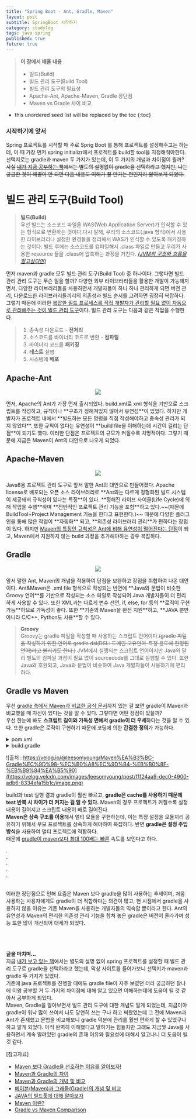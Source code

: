 ```yaml
---
title: "Spring Boot - Ant, Gradle, Maven"
layout: post
subtitle: SpringBoot 시작하기
category: studylog
tags: java spring
published: true
future: true
---
```


> **이 장에서 배울 내용**
>
> * 빌드(Build)
> * 빌드 관리 도구(Build Tool)
> * 빌드 관리 도구의 필요성
> * Apache-Ant, Apache-Maven, Gradle 장단점
> * Maven vs Gradle 차이 비교

<!--more-->

* this unordered seed list will be replaced by the toc
{:toc}

### 시작하기에 앞서
Spring 프로젝트를 시작할 때 주로 Sprig Boot 를 통해 프로젝트를 설정해주고는 하는데, 이 때 가장 먼저 spring initializr에서 프로젝트를 build할 tool을 지정해줘야한다. 선택지로는 gradle과 maven 두 가지가 있는데, 이 두 가지의 개념과 차이점이 뭘까?
~~사실 [내가 지금 공부하는 책](https://product.kyobobook.co.kr/detail/S000001805062)에서는 별도의 설명없이 gradle을 선택하라고 했지만, 나는 궁금한 것이 해결이 안 되면 다음 내용도 이해가 잘 안가는 편인지라 알아보게 되었다.~~

# 빌드 관리 도구(Build  Tool)

> **빌드(Build)**<br/>
우선 빌드는 소스코드 파일을 WAS(Web Application Server)가 인식할 수 있는 형식으로 변환하는 것이다.다시 말해, 우리의 소스코드(.java 형식)에서 사용한 라이브러리나 설정한 환경들을 정리해서 WAS가 인식할 수 있도록 패키징하는 것이다. 빌드 후에는 소스코드를 컴파일해서 .class 파일로 만들고 우리가 사용한 resource 들을 .class에 압축하는 과정을 거친다. *[(JVM의 구조와 흐름을 알고싶다면)](https://hye807n.github.io/studylog/young-java-study.html)*


먼저 maven과 gradle 모두 빌드 관리 도구(Build Tool) 중 하나이다. 그렇다면 빌드 관리 관리 도구는 무슨 일을 할까? 
다양한 외부 라이브러리들을 활용한 개발이 가능해지면서, 다양한 라이브러리들을 사용하면서 개발자들이 하나 하나 관리하게 되면 버전 관리, 다운로드한 라이브러리들끼리의 의존성과 빌드 순서를 고려하면 굉장히 복잡하다. 그렇기 때문에 이러한 <u>복잡한 필드 프로세스를 직접 개발자가 관리할 필요 없이 자동으로 관리해주는 것이 빌드 관리 도구</u>이다. 
빌드 관리 도구는 다음과 같은 작업을 수행한다.
> 1. 종속성 다운로드 - **전처리**
> 2. 소스코드를 바이너리 코드로 변환 - **컴파일**
> 3. 바이너리 코드를 **패키징**
> 4. **테스트** 실행
> 5. 시스템에 **배포**



## Apache-Ant
<p align="center"><img src="https://img1.daumcdn.net/thumb/R1280x0/?scode=mtistory2&fname=https%3A%2F%2Fblog.kakaocdn.net%2Fdn%2Fk0RHU%2FbtrB59Ov1hj%2FIHp1aepHi33fKXg2gnjiHk%2Fimg.png"></p> 
먼저, Apache의 Ant가 가장 먼저 출시되었다. build.xml로 xml 형식을 기반으로 스크립트를 작성하고, 규칙이나 **구조가 정해져있지 않아서 유연성**이 있었다.
하지만 개발자가 프로젝트 내에서 **빌드하는 모든 명령을 직접 작성해야하고 종속성 관리가 되지 않았다**. 또한 규칙이 없다는 유연성이 **build file을 이해하는데 시간이 걸리는 단점**이 되기도 했다. 이러한 단점은 프로젝트의 규모가 커질수록 치명적이다.
그렇기 때문에 지금은 Maven이 Ant의 대안으로 나오게 되었다.



## Apache-Maven
<p align="center"><img src="https://velog.velcdn.com/images/limsubin/post/35c62aec-e65c-423a-b502-6dcc5d3f8707/image.png"></p>  
Java8용 프로젝트 관리 도구로 앞서 말한 Ant의 대안으로 만들어졌다. Apache license로 배포되는 오픈 소스 라이브러리로 **Ant와는 다르게 정형화된 빌드 시스템이 제공돼서 규칙성이 있다는 특징**이 있다. 
**정해진 라이프 사이클(Life Cycle)에 의해 작업을 수행**하며 **전반적인 프로젝트 관리 기능을 포함**하고 있다.~~(때문에 BuildTool+Project Management 기능을 한다고 표현한다.)~~ 
때문에 다양한 플러그인을 통해 많은 작업이 **자동화** 되고, **의존성 라이브러리 관리**가 편하다는 장점이 있다.  
하지만 <u>Maven의 특징인 규칙성은 Ant에 비해 유연성이 떨어진다는 단점</u>이 되고, Maven에서 지원하지 않는 build 과정을 추가해야하는 경우 복잡하다.



## Gradle
<p align="center"><img src="https://velog.velcdn.com/images/orijoon98/post/cbb8f7e2-627b-4202-b890-bddd2a1c0ea0/gradle.png"></p>  
앞서 말한 Ant, Maven의 개념을 적용하여 단점을 보완하고 장점을 취합하여 나온 대안이다.  
Ant&Maven은 .xml file 형식으로 작성되는 반면에 **Java와 문법이 비슷한 Groovy 언어**를 기반으로 작성되는 소스 파일로 작성되어 Java 개발자들이 더 편리하게 사용할 수 있다. 또한 XML과는 다르게 변수 선언, if, else, for 등의 **로직이 구현 가능**하므로 가독성이 좋다. 또한 **기존의 Maven을 완전 지원**하고, **JAVA 뿐만 아니라 C/C++, Python도 사용**할 수 있다.  

> **Groovy**<br/>
Groovy는 gradle 파일을 작성할 때 사용하는 스크립트 언어이다.~~(gradle 파일을 작성하기 위한 언어로 gradle dsl(DSL: 도메인 고유언어-특정 용도에 한정된 언어)라고 불리기도 한다.)~~ JVM에서 실행되는 스크립트 언어이지만 Java와 달리 별도의 컴파일 과정이 필요 없이 sourcecode를 그대로 실행할 수 있다. 또한 Java와 호환되고, Java와 문법이 비슷하여 Java 개발자들이 사용하기에 편리하다.



## Gradle vs Maven
우선 [gradle 측에서 Maven과 비교한 공식 문서](https://gradle.org/maven-vs-gradle/)까지 있는 걸 보면 gradle이 Maven과 비교했을 때 자신이 있다는 것을 알 수 있다. 그렇다면 어떤 장점이 있을까?  
우선 한눈에 봐도 **스크립트 길이와 가독성 면에서 gradle이 더 우세**하다는 것을 알 수 있다. 또한 gradle은 로직이 구현하기 때문에 코딩에 의한 **간결한 정의**가 가능하다.  
<details>
  <summary>pom.xml</summary>
  <div markdown="1">
  
    <?xml version="1.0" encoding="UTF-8"?>
    <project xmlns="http://maven.apache.org/POM/4.0.0" xmlns:xsi="http://www.w3.org/2001/XMLSchema-instance"
         xsi:schemaLocation="http://maven.apache.org/POM/4.0.0 https://maven.apache.org/xsd/maven-4.0.0.xsd">
    <modelVersion>4.0.0</modelVersion>
    <parent>
        <groupId>org.springframework.boot</groupId>
        <artifactId>spring-boot-starter-parent</artifactId>
        <version>2.5.2</version>
        <relativePath/> <!-- lookup parent from repository -->
    </parent>
    <groupId>com.example2</groupId>
    <artifactId>demo-maven</artifactId>
    <version>0.0.1-SNAPSHOT</version>
    <name>demo-maven</name>
    <description>Demo project for Spring Boot</description>
    <properties>
        <java.version>11</java.version>
    </properties>
    <dependencies>
        <dependency>
            <groupId>org.springframework.boot</groupId>
            <artifactId>spring-boot-starter</artifactId>
        </dependency>
 
        <dependency>
            <groupId>org.springframework.boot</groupId>
            <artifactId>spring-boot-starter-test</artifactId>
            <scope>test</scope>
        </dependency>
    </dependencies>
 
    <build>
        <plugins>
            <plugin>
                <groupId>org.springframework.boot</groupId>
                <artifactId>spring-boot-maven-plugin</artifactId>
            </plugin>
        </plugins>
    </build>
    </project>

</div>
</details>

<details>
    <summary>build.gradle</summary>
    <div markdown="1">
    plugins {
    id 'org.springframework.boot' version '2.5.2'
    id 'io.spring.dependency-management' version '1.0.11.RELEASE'
    id 'java'
    }
 
    group = 'com.example'
    version = '0.0.1-SNAPSHOT'
    sourceCompatibility = '11'
 
    repositories {
        mavenCentral()
    }
    
    dependencies {
        implementation 'org.springframework.boot:spring-boot-starter'
        testImplementation 'org.springframework.boot:spring-boot-starter-test'
    }
    
    test {
        useJUnitPlatform()
    }
</div>
</details>  


![출처 : https://velog.io/@leesomyoung/Maven%EA%B3%BC-Gradle%EC%9D%98-%EC%B0%A8%EC%9D%B4-%EB%B0%8F-%EB%B9%84%EA%B5%90](https://velog.velcdn.com/images/leesomyoung/post/f1f24aa9-dec0-4900-adb6-8334efa15b1c/image.png)<br/>  

build과 test 실행 결과 gradle이 훨씬 빠르고, **gradle은 cache를 사용하기 때문에 test 반복 시 차이가 더 커지는 걸 알 수 있다.** Maven의 경우 프로젝트가 커질수록 설정 내용이 길어지고 스크립트 내용이 배로 길어진다.  
**Maven은 상속 구조를 이용**해서 멀티 모듈을 구현하는데, 이는 특정 설정을 모듈끼리 공유하기 위해서 부모 프로젝트를 상속하게 해야하여 복잡하다. 반면 **gradle은 설정 주입 방식**을 사용하여 멀티 프로젝트에 적합하다.  
때문에 <u>gradle이 maven보다 최대 100배는 빠른</u> 속도를 보인다고 하다.

.<br/>
.<br/>
.<br/>
.<br/>
.<br/><br/>

이러한 장단점으로 인해 요즘은 Maven 보다 gradle을 많이 사용하는 추세이며, 처음 사용하는 사용자에게도 gradle이 더 적합하다는 의견이 많고, 현 시점에서 gradle을 사용하지 않을 이유는 기존 Maven을 사용하는 개발자들의 익숙함 뿐이라고 한다. Ant의 유연성과 Maven의 편리한 의존성 관리 기능을 합쳐 놓은 gradle은 버전이 올라가며 성능 또한 많이 개선되어 대세가 되었다.<br/>
<br/>
<br/>
<br/>

**글을 마치며...**<br/>
지금 [내가 보고 있는 책](https://product.kyobobook.co.kr/detail/S000001805062)에서는 별도의 설명 없이 spring 프로젝트를 설정할 때 빌드 관리 도구로 gradle을 선택하라고 했는데, 막상 사이트를 들어가보니 선택지가 maven과 gradle 두 가지가 있었다.  
기존에 java 프로젝트를 진행할 때에도 gradle file이 자주 보였던 터라 궁금하던 찰나에 이왕 공부할 거 두 가지의 차이점에 대해 알고 있으면 이해하는데에 도움이 될 것 같아서 공부하게 되었다.  
Maven, Gradle을 알아보면서 빌드 관리 도구에 대한 개념도 알게 되었는데, 지금이야 gradle이 워낙 많이 쓰여서 나도 당연히 쓰는 구나 하고 써왔었는데 그 전에 Maven과 Ant가 존재했고 문법을 비교해보니 gradle 덕분에 관리를 훨씬 편하게 할 수 있었구나 하고 알게 되었다. 아직 완벽히 이해했다고 말하기는 힘들지만 그래도 지금껏 Java를 사용하면서 계속 딸려있던 gradle의 존재 이유와 필요성에 대해서 알고나니 더 도움이 될 것 같다.  

[참고자료]<br/>
* [Maven 보다 Gradle을 선호하는 이유를 알아보자!](https://velog.io/@limsubin/Maven-%EB%B3%B4%EB%8B%A4-Gradle%EC%9D%84-%EC%84%A0%ED%98%B8%ED%95%98%EB%8A%94-%EC%9D%B4%EC%9C%A0%EB%A5%BC-%EC%95%8C%EC%95%84%EB%B3%B4%EC%9E%90)
* [Maven과 Gradle의 차이](https://hyojun123.github.io/2019/04/18/gradleAndMaven/)
* [Maven과 Gradle의 개념 및 비교](https://velog.io/@leesomyoung/Maven%EA%B3%BC-Gradle%EC%9D%98-%EC%B0%A8%EC%9D%B4-%EB%B0%8F-%EB%B9%84%EA%B5%90)
* [메이븐(Maven)과 그래들(Gradle)의 개념 및 비교](https://dev-coco.tistory.com/65)
* [JAVA의 빌드툴에 대해 알아보자](https://doosicee.tistory.com/entry/JAVA%EC%9D%98-%EB%B9%8C%EB%93%9C%ED%88%B4%EC%97%90-%EB%8C%80%ED%95%B4-%EC%95%8C%EC%95%84%EB%B3%B4%EC%9E%90)
* [Maven 이란?](https://velog.io/@changyeonyoo/Maven-%EC%9D%B4%EB%9E%80)
* [Gradle vs Maven Comparison](https://gradle.org/maven-vs-gradle/)